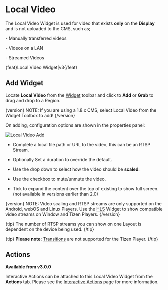 <!--toc=widgets-->

# Local Video

The Local Video Widget is used for video that exists **only** on the **Display** and is not uploaded to the CMS, such as; 

\- Manually transferred videos

\- Videos on a LAN

\- Streamed Videos

{feat}Local Video Widget|v3{/feat}

## Add Widget

Locate **Local Video** from the [Widget](layouts_widgets.html) toolbar and click to **Add** or **Grab** to drag and drop to a Region.

{version}
NOTE: If you are using a 1.8.x CMS, select Local Video from the Widget Toolbox to add!
{/version}

On adding, configuration options are shown in the properties panel:

![Local Video Add](img/v3.1_media_localvideo_configuration.png)

- Complete a local file path or URL to the video, this can be an RTSP Stream.

- Optionally Set a duration to override the default.
- Use the drop down to select how the video should be **scaled**.
- Use the checkbox to mute/unmute the video.
- Tick to expand the content over the top of existing to show full screen. (not available in versions earlier than 2.0)

{version}
NOTE: Video scaling and RTSP streams are only supported on the Android, webOS and Linux Players. Use the [HLS](media_module_hls.html) Widget to show compatible video streams on Window and Tizen Players.
{/version}

{tip}
The number of RTSP streams you can show on one Layout is dependent on the device being used.
{/tip}

{tip}
**Please note:** [Transitions](tour_transitions.html) are not supported for the Tizen Player.
{/tip}

## Actions 

**Available from v3.0.0**

Interactive Actions can be attached to this Local Video Widget from the **Actions** tab. Please see the [Interactive Actions](layouts_interactive_actions.html) page for more information.

